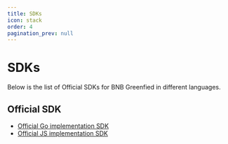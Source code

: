 ```yaml
---
title: SDKs
icon: stack
order: 4
pagination_prev: null
---
```


# SDKs
Below is the list of Official SDKs for BNB Greenfied in different languages. 

## Official SDK
- [Official Go implementation SDK](https://github.com/bnb-chain/greenfield-go-sdk)
- [Official JS implementation SDK](https://github.com/bnb-chain/greenfield-js-sdk)



